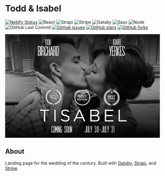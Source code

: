 # Todd & Isabel

[![Netlify Status](https://api.netlify.com/api/v1/badges/efe12261-c4b4-498c-b74a-ba438133c252/deploy-status)](https://app.netlify.com/sites/sleepy-shirley-d61a1e/deploys)
![React](https://img.shields.io/badge/React-v^16.0.0-lightgrey.svg?longCache=true&style=flat-square&logo=react&logoColor=white&colorB=88C0D0&colorA=4c566a)
![Strapi](https://img.shields.io/badge/Strapi-^v3.5.0-lightgrey.svg?longCache=true&style=flat-square&logo=strapi&logoColor=white&colorB=5E81AC&colorA=4c566a)
![Stripe](https://img.shields.io/badge/Stripe--JS-v^1.13.1-lightgrey.svg?longCache=true&style=flat-square&logo=stripe&logoColor=white&colorB=5E81AC&colorA=4c566a)
![Gatsby](https://img.shields.io/badge/Gatsby-v^3.0.0-yellow.svg?longCache=true&style=flat-square&logo=Gatsby&logoColor=white&colorA=4c566a&colorB=b48ead)
![Sass](https://img.shields.io/badge/Sass-v^3.10.3-blue.svg?longCache=true&logo=sass&longCache=true&style=flat-square&logoColor=white&colorB=b48ead&colorA=4c566a)
![Node](https://img.shields.io/badge/NodeJS-^v14-green.svg?longCache=true&style=flat-square&logo=node.js&logoColor=white&colorB=a3be8c&colorA=4c566a)
![GitHub Last Commit](https://img.shields.io/github/last-commit/google/skia.svg?style=flat-square&colorA=4c566a&colorB=a3be8c&logo=GitHub)
[![GitHub issues](https://img.shields.io/github/issues/toddbirchard/tisabel.svg?style=flat-square&colorB=ebcb8b&colorA=4c566a&logo=GitHub)](https://github.com/toddbirchard/tisabel/issues)
[![GitHub stars](https://img.shields.io/github/stars/toddbirchard/tisabel.svg?style=flat-square&colorB=ebcb8b&colorA=4c566a&logo=GitHub)](https://github.com/toddbirchard/tisabel/stargazers)
[![GitHub forks](https://img.shields.io/github/forks/toddbirchard/tisabel.svg?style=flat-square&colorA=4c566a&colorB=ebcb8b&logo=GitHub)](https://github.com/toddbirchard/tisabel/network)

![Todd & Isabel](https://github.com/toddbirchard/tisabel/blob/master/.github/tisabel@2x.jpg?raw=true)

## About

Landing page for the wedding of the century. Built with [Gatsby](https://www.gatsbyjs.org/), [Strapi](https://strapi.io/), and [Stripe](https://stripe.com/).
